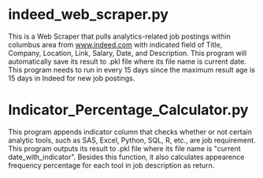 # indeed_web_scraper.py

This is a Web Scraper that pulls analytics-related job postings within columbus area from www.indeed.com with indicated field of Title, Company, Location, Link, Salary, Date, and Description. This program will automatically save its result to .pkl file where its file name is current date. This program needs to run in every 15 days since the maximum result age is 15 days in Indeed for new job postings.

# Indicator_Percentage_Calculator.py

This program appends indicator column that checks whether or not certain analytic tools, such as SAS, Excel, Python, SQL, R, etc., are job requirement. This program outputs its result to .pkl file where its file name is "current date_with_indicator". Besides this function, it also calculates appearence frequency percentage for each tool in job description as return. 
